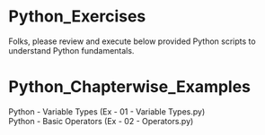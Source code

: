 # Python_Exercises

  Folks, please review and execute below provided Python scripts to understand Python fundamentals.
 
# Python_Chapterwise_Examples

  Python - Variable Types (Ex - 01 - Variable Types.py)  
  Python - Basic Operators (Ex - 02 - Operators.py)
  

  
